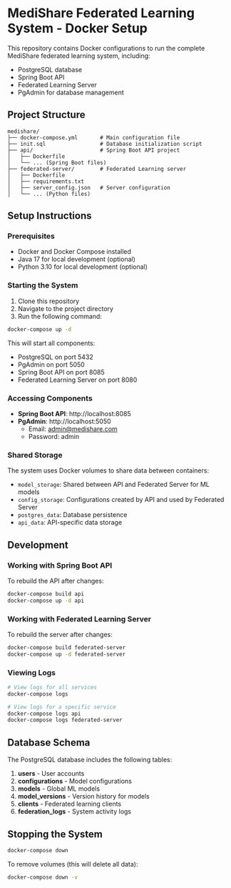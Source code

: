 # MediShare Federated Learning System - Docker Setup

This repository contains Docker configurations to run the complete MediShare federated learning system, including:

- PostgreSQL database
- Spring Boot API
- Federated Learning Server
- PgAdmin for database management

## Project Structure

```
medishare/
├── docker-compose.yml       # Main configuration file
├── init.sql                 # Database initialization script
├── api/                     # Spring Boot API project
│   ├── Dockerfile
│   └── ... (Spring Boot files)
├── federated-server/        # Federated Learning server
│   ├── Dockerfile
│   ├── requirements.txt
│   ├── server_config.json   # Server configuration
│   └── ... (Python files)
```

## Setup Instructions

### Prerequisites

- Docker and Docker Compose installed
- Java 17 for local development (optional)
- Python 3.10 for local development (optional)

### Starting the System

1. Clone this repository
2. Navigate to the project directory
3. Run the following command:

```bash
docker-compose up -d
```

This will start all components:
- PostgreSQL on port 5432
- PgAdmin on port 5050
- Spring Boot API on port 8085
- Federated Learning Server on port 8080

### Accessing Components

- **Spring Boot API**: http://localhost:8085
- **PgAdmin**: http://localhost:5050
  - Email: admin@medishare.com
  - Password: admin

### Shared Storage

The system uses Docker volumes to share data between containers:
- `model_storage`: Shared between API and Federated Server for ML models
- `config_storage`: Configurations created by API and used by Federated Server
- `postgres_data`: Database persistence
- `api_data`: API-specific data storage

## Development

### Working with Spring Boot API

To rebuild the API after changes:

```bash
docker-compose build api
docker-compose up -d api
```

### Working with Federated Learning Server

To rebuild the server after changes:

```bash
docker-compose build federated-server
docker-compose up -d federated-server
```

### Viewing Logs

```bash
# View logs for all services
docker-compose logs

# View logs for a specific service
docker-compose logs api
docker-compose logs federated-server
```

## Database Schema

The PostgreSQL database includes the following tables:

1. **users** - User accounts
2. **configurations** - Model configurations
3. **models** - Global ML models
4. **model_versions** - Version history for models
5. **clients** - Federated learning clients
6. **federation_logs** - System activity logs

## Stopping the System

```bash
docker-compose down
```

To remove volumes (this will delete all data):

```bash
docker-compose down -v
```